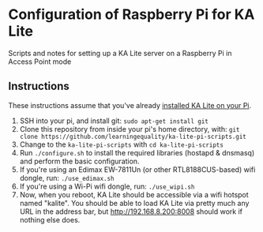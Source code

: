 Configuration of Raspberry Pi for KA Lite
==================

Scripts and notes for setting up a KA Lite server on a Raspberry Pi in Access Point mode

Instructions
------------------

These instructions assume that you've already [installed KA Lite on your Pi](http://kalitewiki.learningequality.org/installation/linux-installation).

1. SSH into your pi, and install git: `sudo apt-get install git`
2. Clone this repository from inside your pi's home directory, with: `git clone https://github.com/learningequality/ka-lite-pi-scripts.git`
3. Change to the `ka-lite-pi-scripts` with `cd ka-lite-pi-scripts`
3. Run `./configure.sh` to install the required libraries (hostapd & dnsmasq) and perform the basic configuration.
4. If you're using an Edimax EW-7811Un (or other RTL8188CUS-based) wifi dongle, run: `./use_edimax.sh`
5. If you're using a Wi-Pi wifi dongle, run: `./use_wipi.sh`
6. Now, when you reboot, KA Lite should be accessible via a wifi hotspot named "kalite". You should be able to load KA Lite via pretty much any URL in the address bar, but http://192.168.8.200:8008 should work if nothing else does.
